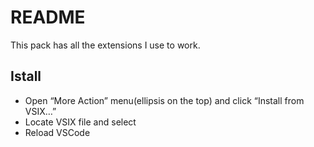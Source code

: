 # README

This pack has all the extensions I use to work.

##  Istall 
* Open “More Action” menu(ellipsis on the top) and click “Install from VSIX…”
*   Locate VSIX file and select
*   Reload VSCode
